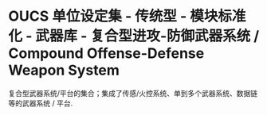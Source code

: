 # OUCS 单位设定集 - 传统型 - 模块标准化 - 武器库 - 复合型进攻-防御武器系统 / Compound Offense-Defense Weapon System

复合型武器系统/平台的集合；集成了传感/火控系统、单到多个武器系统、数据链等的武器系统 / 平台.